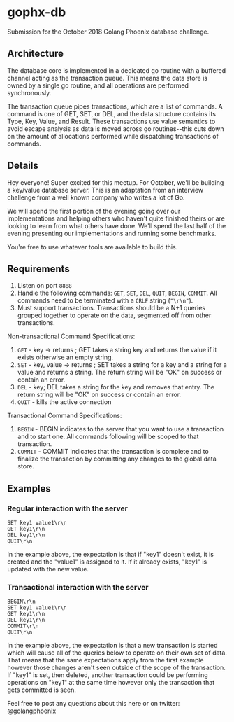 # gophx-db

Submission for the October 2018 Golang Phoenix database challenge.

## Architecture

The database core is implemented in a dedicated go routine with a buffered
channel acting as the transaction queue. This means the data store is owned by a
single go routine, and all operations are performed synchronously.

The transaction queue pipes transactions, which are a list of commands. A
command is one of GET, SET, or DEL, and the data structure contains its Type,
Key, Value, and Result. These transactions use value semantics to avoid escape
analysis as data is moved across go routines--this cuts down on the amount of
allocations performed while dispatching transactions of commands.

## Details

Hey everyone! Super excited for this meetup. For October, we'll be building a
key/value database server. This is an adaptation from an interview challenge
from a well known company who writes a lot of Go.

We will spend the first portion of the evening going over our implementations
and helping others who haven't quite finished theirs or are looking to learn
from what others have done. We'll spend the last half of the evening presenting
our implementations and running some benchmarks.

You're free to use whatever tools are available to build this.

## Requirements

1. Listen on port `8888`
1. Handle the following commands: `GET`, `SET`, `DEL`, `QUIT`, `BEGIN`,
   `COMMIT`. All commands need to be terminated with a `CRLF` string (`"\r\n"`).
1. Must support transactions. Transactions should be a N+1 queries grouped
   together to operate on the data, segmented off from other transactions.

Non-transactional Command Specifications:

1. `GET` - key -> returns ; GET takes a string key and returns the value if it
   exists otherwise an empty string.
1. `SET` - key, value -> returns ; SET takes a string for a key and a string for
   a value and returns a string. The return string will be "OK" on success or
   contain an error.
1. `DEL` - key; DEL takes a string for the key and removes that entry. The
   return string will be "OK" on success or contain an error.
1. `QUIT` - kills the active connection

Transactional Command Specifications:

1. `BEGIN` - BEGIN indicates to the server that you want to use a transaction
   and to start one. All commands following will be scoped to that transaction.
1. `COMMIT` - COMMIT indicates that the transaction is complete and to finalize
   the transaction by committing any changes to the global data store.

## Examples

### Regular interaction with the server

```text
SET key1 value1\r\n
GET key1\r\n
DEL key1\r\n
QUIT\r\n
```

In the example above, the expectation is that if "key1" doesn't exist, it is
created and the "value1" is assigned to it. If it already exists, "key1" is
updated with the new value.

### Transactional interaction with the server

```text
BEGIN\r\n
SET key1 value1\r\n
GET key1\r\n
DEL key1\r\n
COMMIT\r\n
QUIT\r\n
```

In the example above, the expectation is that a new transaction is started which
will cause all of the queries below to operate on their own set of data. That
means that the same expectations apply from the first example however those
changes aren't seen outside of the scope of the transaction. If "key1" is set,
then deleted, another transaction could be performing operations on "key1" at
the same time however only the transaction that gets committed is seen.

Feel free to post any questions about this here or on twitter: @golangphoenix
